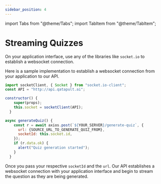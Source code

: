 ```yaml
---
sidebar_position: 4
---
```


import Tabs from "@theme/Tabs";
import TabItem from "@theme/TabItem";

# Streaming Quizzes

On your application interface, use any of the libraries like `socket.io` to establish a websocket connection.

Here is a sample implementation to establish a websocket connection from your application to our API.

```js
import socketClient, { Socket } from "socket.io-client";
const API = "http://api.qatapult.ai";

constructor() {
    super(props);
    this.socket = socketClient(API);
  }

async generateQuiz() {
    const r = await axios.post(`${YOUR_SERVER}/generate-quiz`, {
      url: {SOURCE_URL_TO_GENERATE_QUIZ_FROM},
      socketId: this.socket.id,
    });
    if (r.data.ok) {
      alert("Quiz generation started");
    }
  }
```

Once you pass your respective `socketId` and the `url`. Our API establishes a websocket connection with your application interface and begin to stream the question as they are being generated.
